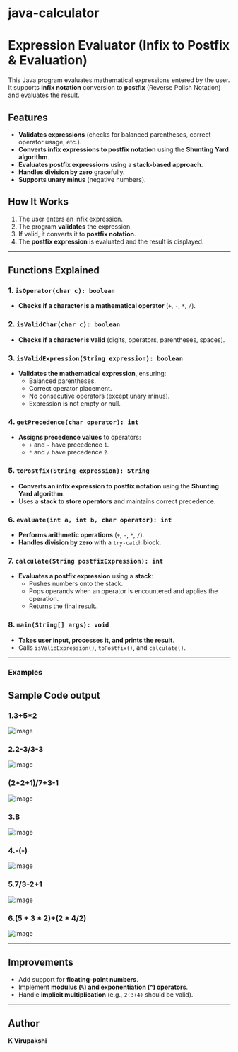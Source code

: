 # java-calculator
# Expression Evaluator (Infix to Postfix & Evaluation)

This Java program evaluates mathematical expressions entered by the user.  
It supports **infix notation** conversion to **postfix** (Reverse Polish Notation) and evaluates the result.  

## Features
- **Validates expressions** (checks for balanced parentheses, correct operator usage, etc.).
- **Converts infix expressions to postfix notation** using the **Shunting Yard algorithm**.
- **Evaluates postfix expressions** using a **stack-based approach**.
- **Handles division by zero** gracefully.
- **Supports unary minus** (negative numbers).

## How It Works
1. The user enters an infix expression.
2. The program **validates** the expression.
3. If valid, it converts it to **postfix notation**.
4. The **postfix expression** is evaluated and the result is displayed.

---

## Functions Explained

### **1. `isOperator(char c): boolean`**
- **Checks if a character is a mathematical operator** (`+`, `-`, `*`, `/`).

### **2. `isValidChar(char c): boolean`**
- **Checks if a character is valid** (digits, operators, parentheses, spaces).

### **3. `isValidExpression(String expression): boolean`**
- **Validates the mathematical expression**, ensuring:
  - Balanced parentheses.
  - Correct operator placement.
  - No consecutive operators (except unary minus).
  - Expression is not empty or null.

### **4. `getPrecedence(char operator): int`**
- **Assigns precedence values** to operators:
  - `+` and `-` have precedence `1`.
  - `*` and `/` have precedence `2`.

### **5. `toPostfix(String expression): String`**
- **Converts an infix expression to postfix notation** using the **Shunting Yard algorithm**.
- Uses a **stack to store operators** and maintains correct precedence.

### **6. `evaluate(int a, int b, char operator): int`**
- **Performs arithmetic operations** (`+`, `-`, `*`, `/`).
- **Handles division by zero** with a `try-catch` block.

### **7. `calculate(String postfixExpression): int`**
- **Evaluates a postfix expression** using a **stack**:
  - Pushes numbers onto the stack.
  - Pops operands when an operator is encountered and applies the operation.
  - Returns the final result.

### **8. `main(String[] args): void`**
- **Takes user input, processes it, and prints the result**.
- Calls `isValidExpression()`, `toPostfix()`, and `calculate()`.

---


### **Examples**

## Sample Code output
### 1.3+5*2
![image](https://github.com/user-attachments/assets/00e70c39-511c-4145-a770-4e9ca5d85a2b)
### 2.2-3/3-3
![image](https://github.com/user-attachments/assets/6e7d167a-748d-421e-bf05-4f69cc444b55)
### (2*2+1)/7+3-1
![image](https://github.com/user-attachments/assets/275926d6-d6f5-4596-87ed-29fc94b434bb)
### 3.B
![image](https://github.com/user-attachments/assets/9702a97e-3d29-4661-8741-34a5b00f685b)
### 4.-(-)
![image](https://github.com/user-attachments/assets/2b9a1f7d-7f8a-4bb2-8cd7-3235832f9f53)
### 5.7/3-2+1
![image](https://github.com/user-attachments/assets/457b0a30-e196-46e8-bfd8-8f1b59ee3ee9)
### 6.(5 + 3 * 2)+(2 * 4/2)
![image](https://github.com/user-attachments/assets/b74ad7f3-0177-4517-b091-d4b7b549cbb7)


---

## Improvements
- Add support for **floating-point numbers**.
- Implement **modulus (`%`) and exponentiation (`^`) operators**.
- Handle **implicit multiplication** (e.g., `2(3+4)` should be valid).

---

## Author
**K Virupakshi**
